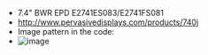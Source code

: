 * 7.4" BWR EPD E2741ES083/E2741FS081
* http://www.pervasivedisplays.com/products/740i
* Image pattern in the code:
* ![image](https://github.com/Hardy-PDi/ePaper_PervasiveDisplays/blob/master/7.41_BWR/7.4_BWR.bmp)
